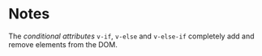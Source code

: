 # Notes

The _conditional attributes_ `v-if`, `v-else` and `v-else-if` completely add and remove elements from the DOM.

